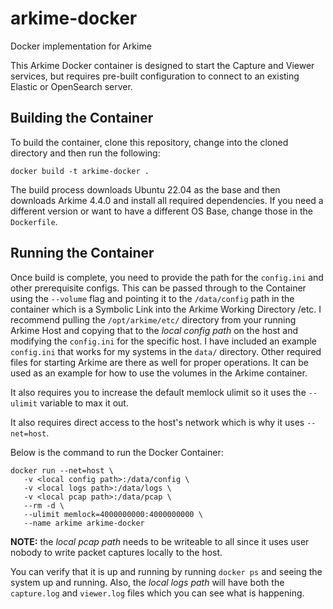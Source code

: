 # arkime-docker
Docker implementation for Arkime

This Arkime Docker container is designed to start the Capture and Viewer services, but requires pre-built configuration
to connect to an existing Elastic or OpenSearch server.

## Building the Container

To build the container, clone this repository, change into the cloned directory and then run the following:

```docker build -t arkime-docker .```

The build process downloads Ubuntu 22.04 as the base and then downloads Arkime 4.4.0 and install all required dependencies. 
If you need a different version or want to have a different OS Base, change those in the ```Dockerfile```.

## Running the Container

Once build is complete, you need to provide the path for the ```config.ini``` and other prerequisite configs. This can be passed 
through to the Container using the ```--volume``` flag and pointing it to the ```/data/config``` path in the container which is a 
Symbolic Link into the Arkime Working Directory /etc. I recommend pulling the ```/opt/arkime/etc/``` directory from your running Arkime Host
and copying that to the _local config path_ on the host and modifying the ```config.ini``` for the specific host. I have included an example
```config.ini``` that works for my systems in the ```data/``` directory. Other required files for starting Arkime are there as well for proper operations. It can be used as an example for how to use the volumes in the Arkime container.

It also requires you to increase the default memlock ulimit so it uses the ```--ulimit``` variable to max it out. 

It also requires direct access to the host's network which is why it uses ```--net=host```.

Below is the command to run the Docker Container:

```
docker run --net=host \
   -v <local config path>:/data/config \
   -v <local logs path>:/data/logs \
   -v <local pcap path>:/data/pcap \
   --rm -d \
   --ulimit memlock=4000000000:4000000000 \
   --name arkime arkime-docker
```

**NOTE:** the _local pcap path_ needs to be writeable to all since it uses user nobody to write packet captures locally to the host.

You can verify that it is up and running by running ```docker ps``` and seeing the system up and running. Also, the _local logs path_ will have both 
the ```capture.log``` and ```viewer.log``` files which you can see what is happening.

